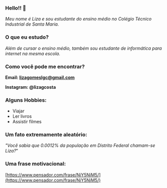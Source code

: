 ###  Hello!! 👋

*Meu nome é Liza e sou estudante do ensino médio no Colégio Técnico Industrial de Santa Maria.*

### O que eu estudo?
*Além de cursar o ensino médio, também sou estudante de informática para internet na mesma escola.* 


### Como você pode me encontrar? 

**Email: lizagomeslgc@gmail.com**

**Instagram: @lizagcosta** 

### Alguns Hobbies:
- Viajar 
- Ler livros
- Assistir filmes 


### Um fato extremamente aleatório:

*"Você sabia que 0.0012% da população em Distrito Federal chamam-se Liza?*" 

### Uma frase motivacional:
[https://www.pensador.com/frase/NjY5NjM5/](https://www.pensador.com/frase/NjY5NjM5/)
